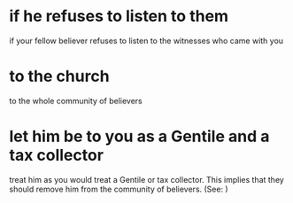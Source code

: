 
# if he refuses to listen to them
if your fellow believer refuses to listen to the witnesses who came with you

# to the church
to the whole community of believers

# let him be to you as a Gentile and a tax collector
treat him as you would treat a Gentile or tax collector. This implies that they should remove him from the community of believers. (See: )